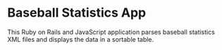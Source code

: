 # Baseball Statistics App

This Ruby on Rails and JavaScript application parses baseball statistics XML files and displays the data in a sortable table.
